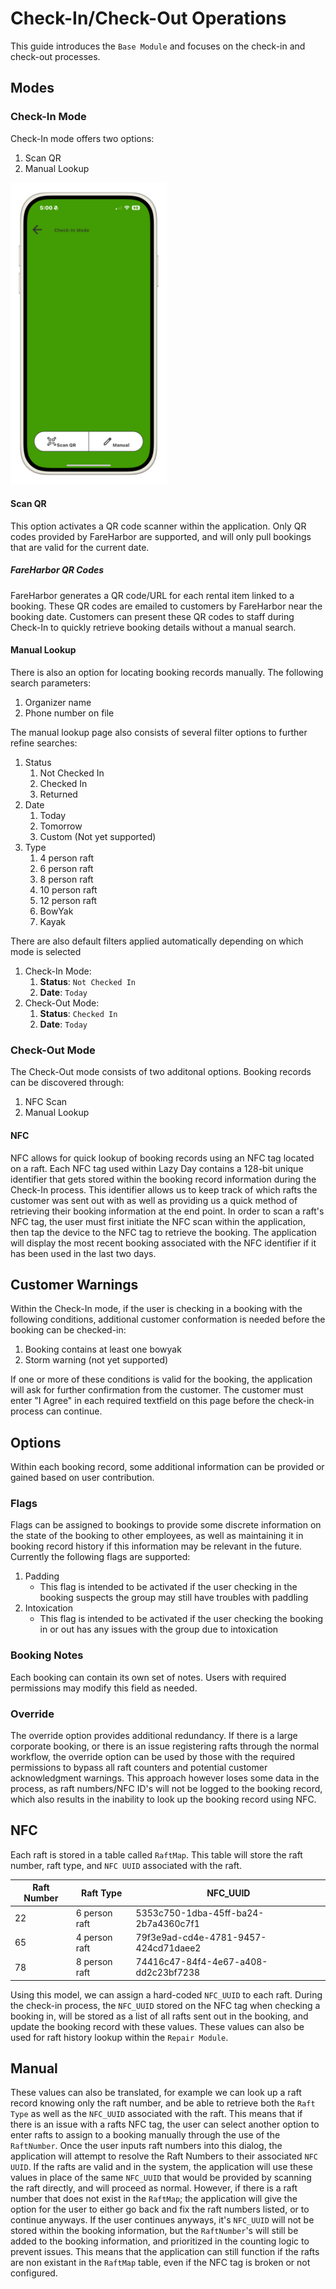 # Check-In/Check-Out Operations
This guide introduces the `Base Module` and focuses on the check-in and check-out processes.

## Modes

### Check-In Mode
Check-In mode offers two options:
1. Scan QR
2. Manual Lookup

<img src="../Assets/CheckInFramed.png" alt="Alt text" width="250">


#### Scan QR
This option activates a QR code scanner within the application. Only QR codes provided by FareHarbor are supported, and will only pull bookings that are valid for the current date.

##### FareHarbor QR Codes 
FareHarbor generates a QR code/URL for each rental item linked to a booking. These QR codes are emailed to customers by FareHarbor near the booking date. Customers can present these QR codes to staff during Check-In to quickly retrieve booking details without a manual search.

#### Manual Lookup
There is also an option for locating booking records manually. The following search parameters:
1. Organizer name
2. Phone number on file

The manual lookup page also consists of several filter options to further refine searches:
1. Status
    1. Not Checked In
    2. Checked In
    3. Returned
2. Date
    1. Today
    2. Tomorrow 
    3. Custom (Not yet supported)
3. Type
    1. 4 person raft
    2. 6 person raft
    3. 8 person raft
    4. 10 person raft
    5. 12 person raft
    6. BowYak
    7. Kayak

There are also default filters applied automatically depending on which mode is selected

1. Check-In Mode:
    1. **Status**: `Not Checked In`
    2. **Date**: `Today`
2. Check-Out Mode:
    1. **Status**: `Checked In`
    2. **Date**: `Today`

### Check-Out Mode
The Check-Out mode consists of two additonal options. Booking records can be discovered through:
1. NFC Scan
2. Manual Lookup

#### NFC
NFC allows for quick lookup of booking records using an NFC tag located on a raft. Each NFC tag used within Lazy Day contains a 128-bit unique identifier that gets stored within the booking record information during the Check-In process. This identifier allows us to keep track of which rafts the customer was sent out with as well as providing us a quick method of retrieving their booking information at the end point. In order to scan a raft's NFC tag, the user must first initiate the NFC scan within the application, then tap the device to the NFC tag to retrieve the booking. The application will display the most recent booking associated with the NFC identifier if it has been used in the last two days. 

## Customer Warnings
Within the Check-In mode, if the user is checking in a booking with the following conditions, additional customer conformation is needed before the booking can be checked-in:
1. Booking contains at least one bowyak 
2. Storm warning (not yet supported)

If one or more of these conditions is valid for the booking, the application will ask for further confirmation from the customer. The customer must enter "I Agree" in each required textfield on this page before the check-in process can continue.
## Options
Within each booking record, some additional information can be provided or gained based on user contribution. 
 
### Flags
Flags can be assigned to bookings to provide some discrete information on the state of the booking to other employees, as well as maintaining it in booking record history if this information may be relevant in the future. Currently the following flags are supported:
1. Padding
    - This flag is intended to be activated if the user checking in the booking suspects the group may still have troubles with paddling 
2. Intoxication
    - This flag is intended to be activated if the user checking the booking in or out has any issues with the group due to intoxication

### Booking Notes
Each booking can contain its own set of notes. Users with required permissions may modify this field as needed.
### Override
The override option provides additional redundancy. If there is a large corporate booking, or there is an issue registering rafts through the normal workflow, the override option can be used by those with the required permissions to bypass all raft counters and potential customer acknowledgment warnings. This approach however loses some data in the process, as raft numbers/NFC ID's will not be logged to the booking record, which also results in the inability to look up the booking record using NFC.
## NFC
Each raft is stored in a table called `RaftMap`. This table will store the raft number, raft type, and `NFC UUID` associated with the raft. 

| Raft Number | Raft Type | NFC_UUID |
| -----| ----| -----|
| 22 | 6 person raft | 5353c750-1dba-45ff-ba24-2b7a4360c7f1 | 
| 65 | 4 person raft | 79f3e9ad-cd4e-4781-9457-424cd71daee2 |
| 78 | 8 person raft | 74416c47-84f4-4e67-a408-dd2c23bf7238 |

Using this model, we can assign a hard-coded `NFC_UUID` to each raft. During the check-in process, the `NFC_UUID` stored on the NFC tag when checking a booking in, will be stored as a list of all rafts sent out in the booking, and update the booking record with these values. These values can also be used for raft history lookup within the `Repair Module`. 

## Manual
These values can also be translated, for example we can look up a raft record knowing only the raft number, and be able to retrieve both the `Raft Type` as well as the `NFC_UUID` associated with the raft. This means that if there is an issue with a rafts NFC tag, the user can select another option to enter rafts to assign to a booking manually through the use of the `RaftNumber`. Once the user inputs raft numbers into this dialog, the application will attempt to resolve the Raft Numbers to their associated `NFC UUID`. If the rafts are valid and in the system, the application will use these values in place of the same `NFC_UUID` that would be provided by scanning the raft directly, and will proceed as normal. However, if there is a raft number that does not exist in the `RaftMap`; the application will give the option for the user to either go back and fix the raft numbers listed, or to continue anyways. If the user continues anyways, it's `NFC_UUID` will not be stored within the booking information, but the `RaftNumber`'s will still be added to the booking information, and prioritized in the counting logic to prevent issues. This means that the application can still function if the rafts are non existant in the `RaftMap` table, even if the NFC tag is broken or not configured.